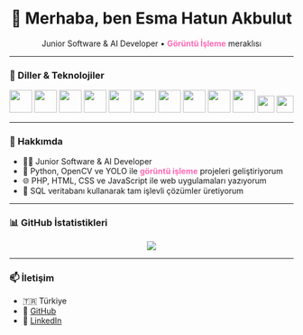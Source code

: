 <h1 align="center">👋 Merhaba, ben Esma Hatun Akbulut</h1>

<p align="center">
  Junior Software & AI Developer • <span style="color:#ff69b4"><b>Görüntü İşleme</b></span> meraklısı
</p>

---

### 🚀 Diller & Teknolojiler

<p align="center">
  <!-- Programlama Dilleri -->
  <img src="https://cdn.jsdelivr.net/gh/devicons/devicon/icons/csharp/csharp-original.svg" width="40" />
  <img src="https://cdn.jsdelivr.net/gh/devicons/devicon/icons/python/python-original.svg" width="40" />
  <img src="https://cdn.jsdelivr.net/gh/devicons/devicon/icons/java/java-original.svg" width="40" />
  <img src="https://cdn.jsdelivr.net/gh/devicons/devicon/icons/c/c-original.svg" width="40" />

  <!-- Web Geliştirme -->
  <img src="https://cdn.jsdelivr.net/gh/devicons/devicon/icons/html5/html5-original.svg" width="40" />
  <img src="https://cdn.jsdelivr.net/gh/devicons/devicon/icons/css3/css3-original.svg" width="40" />
  <img src="https://cdn.jsdelivr.net/gh/devicons/devicon/icons/javascript/javascript-original.svg" width="40" />
  <img src="https://cdn.jsdelivr.net/gh/devicons/devicon/icons/php/php-original.svg" width="40" />
  <img src="https://cdn.jsdelivr.net/gh/devicons/devicon/icons/mysql/mysql-original.svg" width="40" />

  <!-- Yapay Zeka & Görüntü İşleme -->
  <img src="https://cdn.jsdelivr.net/gh/devicons/devicon/icons/opencv/opencv-original.svg" width="40" />
  <img src="https://img.shields.io/badge/YOLOv8-vision-ff69b4?style=flat&logo=python&logoColor=white" height="30" />

  <!-- ROS (Robot Operating System) ikonu benzeri -->
  <img src="https://img.shields.io/badge/ROS-RobotOS-22314E?style=flat&logo=ros&logoColor=white" height="30" />
</p>

---

### 📌 Hakkımda

- 👩‍💻 Junior Software & AI Developer  
- 🤖 Python, OpenCV ve YOLO ile <span style="color:#ff69b4"><b>görüntü işleme</b></span> projeleri geliştiriyorum  
- 🌐 PHP, HTML, CSS ve JavaScript ile web uygulamaları yazıyorum  
- 🧠 SQL veritabanı kullanarak tam işlevli çözümler üretiyorum  

---

### 📊 GitHub İstatistikleri

<p align="center">
  <img src="https://github-readme-stats.vercel.app/api?username=Esmahtn&show_icons=true&theme=github_dark" />
</p>

---

### 📫 İletişim

- 🇹🇷 Türkiye  
- 🔗 [GitHub](https://github.com/Esmahtn)  
- 💬 [LinkedIn](https://linkedin.com/in/esmahatunakbulut)
